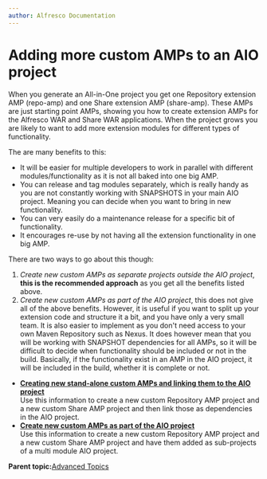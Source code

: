 ```yaml
---
author: Alfresco Documentation
---
```


# Adding more custom AMPs to an AIO project

When you generate an All-in-One project you get one Repository extension AMP \(repo-amp\) and one Share extension AMP \(share-amp\). These AMPs are just starting point AMPs, showing you how to create extension AMPs for the Alfresco WAR and Share WAR applications. When the project grows you are likely to want to add more extension modules for different types of functionality.

The are many benefits to this:

-   It will be easier for multiple developers to work in parallel with different modules/functionality as it is not all baked into one big AMP.
-   You can release and tag modules separately, which is really handy as you are not constantly working with SNAPSHOTS in your main AIO project. Meaning you can decide when you want to bring in new functionality.
-   You can very easily do a maintenance release for a specific bit of functionality.
-   It encourages re-use by not having all the extension functionality in one big AMP.

There are two ways to go about this though:

1.  *Create new custom AMPs as separate projects outside the AIO project*, **this is the recommended approach** as you get all the benefits listed above.
2.  *Create new custom AMPs as part of the AIO project*, this does not give all of the above benefits. However, it is useful if you want to split up your extension code and structure it a bit, and you have only a very small team. It is also easier to implement as you don't need access to your own Maven Repository such as Nexus. It does however mean that you will be working with SNAPSHOT dependencies for all AMPs, so it will be difficult to decide when functionality should be included or not in the build. Basically, if the functionality exist in an AMP in the AIO project, it will be included in the build, whether it is complete or not.

-   **[Creating new stand-alone custom AMPs and linking them to the AIO project](../tasks/alfresco-sdk-advanced-link-custom-amps-aio.md)**  
Use this information to create a new custom Repository AMP project and a new custom Share AMP project and then link those as dependencies in the AIO project.
-   **[Create new custom AMPs as part of the AIO project](../tasks/alfresco-sdk-advanced-add-custom-amps-aio.md)**  
Use this information to create a new custom Repository AMP project and a new custom Share AMP project and have them added as sub-projects of a multi module AIO project.

**Parent topic:**[Advanced Topics](../concepts/alfresco-sdk-advanced-topics.md)

